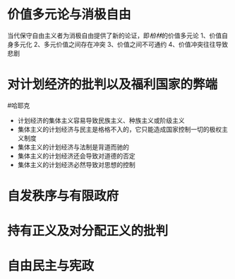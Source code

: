 # 价值多元论与消极自由
当代保守自由主义者为消极自由提供了新的论证，即*柏林*的价值多元论
1、价值自身多元化
2、多元价值之间存在冲突
3、价值之间不可通约
4、价值冲突往往导致悲剧
# 对计划经济的批判以及福利国家的弊端
#哈耶克
- 计划经济的集体主义容易导致民族主义、种族主义或阶级主义
- 集体主义的计划经济与民主是格格不入的，它只能造成国家控制一切的极权主义制度
- 集体主义的计划经济与法制是背道而驰的
- 集体主义的计划经济还会导致对道德的否定
- 集体主义的计划经济必然导致对思想的控制
# 自发秩序与有限政府

# 持有正义及对分配正义的批判

# 自由民主与宪政